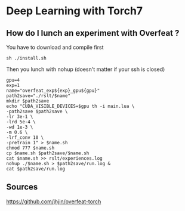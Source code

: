 # Deep Learning with Torch7

## How do I lunch an experiment with Overfeat ?

You have to download and compile first
```
sh ./install.sh
```

Then you lunch with nohup (doesn't matter if your ssh is closed)
```
gpu=4
exp=1
name="overfeat_exp${exp}_gpu${gpu}"
path2save="./rslt/$name"
mkdir $path2save
echo "CUDA_VISIBLE_DEVICES=$gpu th -i main.lua \
-path2save $path2save \
-lr 3e-1 \
-lrd 5e-4 \
-wd 1e-3 \
-m 0.6 \
-lrf_conv 10 \
-pretrain 1" > $name.sh
chmod 777 $name.sh
cp $name.sh $path2save/$name.sh
cat $name.sh >> rslt/experiences.log
nohup ./$name.sh > $path2save/run.log &
cat $path2save/run.log
```

## Sources

https://github.com/jhjin/overfeat-torch

